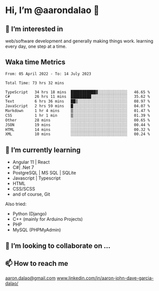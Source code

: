 # __Hi, I’m @aarondalao__ 👋 
## 👀 I’m interested in 
web/software development and generally making things work.
learning every day, one step at a time. 

## Waka time Metrics
<!--START_SECTION:waka-->

```txt
From: 05 April 2022 - To: 14 July 2023

Total Time: 73 hrs 32 mins

TypeScript   34 hrs 18 mins  ███████████▓░░░░░░░░░░░░░   46.65 %
C#           26 hrs 11 mins  █████████░░░░░░░░░░░░░░░░   35.62 %
Text         6 hrs 36 mins   ██▒░░░░░░░░░░░░░░░░░░░░░░   08.97 %
JavaScript   2 hrs 59 mins   █░░░░░░░░░░░░░░░░░░░░░░░░   04.07 %
Markdown     1 hr 4 mins     ▒░░░░░░░░░░░░░░░░░░░░░░░░   01.47 %
CSS          1 hr 1 min      ▒░░░░░░░░░░░░░░░░░░░░░░░░   01.39 %
Other        28 mins         ░░░░░░░░░░░░░░░░░░░░░░░░░   00.65 %
JSON         19 mins         ░░░░░░░░░░░░░░░░░░░░░░░░░   00.44 %
HTML         14 mins         ░░░░░░░░░░░░░░░░░░░░░░░░░   00.32 %
XML          10 mins         ░░░░░░░░░░░░░░░░░░░░░░░░░   00.24 %
```

<!--END_SECTION:waka-->

## 🌱 I’m currently learning 

- Angular 11 | React 
- C#| .Net 7
- PostgreSQL | MS SQL | SQLite
- Javascript | Typescript
- HTML 
- CSS/SCSS
- and of course, Git 


Also tried:
- Python (Django)
- C++ (mainly for Arduino Projects)
- PHP
- MySQL (PHPMyAdmin)


## 💞️ I’m looking to collaborate on ...

## 📫 How to reach me 
aaron.dalao@gmail.com
www.linkedin.com/in/aaron-john-dave-garcia-dalao/

<!---
aarondalao/aarondalao is a ✨ special ✨ repository because its `README.md` (this file) appears on your GitHub profile.
You can click the Preview link to take a look at your changes.
--->

